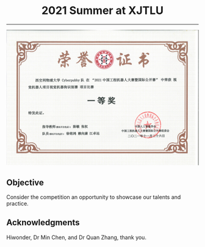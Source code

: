 # <div style="text-align: center;">2021 Summer at XJTLU</div>

---

![certificate of honor](results/certificate_of_honor.JPG)

## Objective
Consider the competition an opportunity to showcase our talents and practice.

## Acknowledgments
Hiwonder, Dr Min Chen, and Dr Quan Zhang, thank you.

